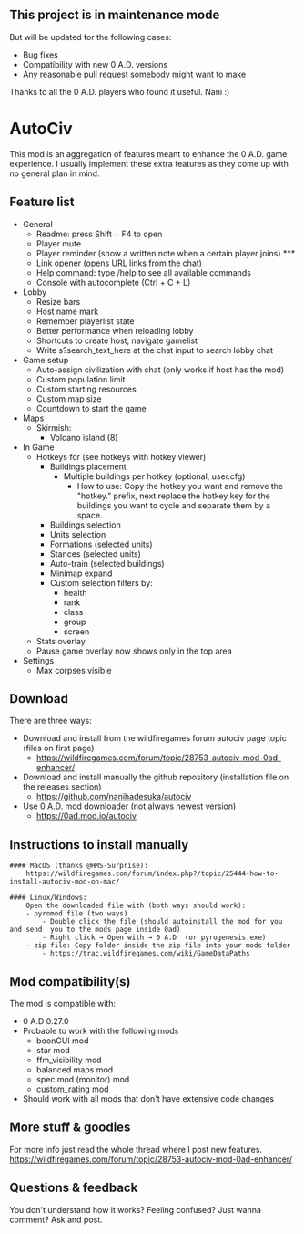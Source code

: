 ## This project is in maintenance mode

But will be updated for the following cases:
- Bug fixes
- Compatibility with new 0 A.D. versions
- Any reasonable pull request somebody might want to make

Thanks to all the 0 A.D. players who found it useful. Nani :)

# AutoCiv
This mod is an aggregation of features meant to enhance the 0 A.D. game experience. I usually implement these extra features as they come up with no general plan in mind.

## Feature list
- General
	- Readme: press Shift + F4 to open
	- Player mute
	- Player reminder (show a written note when a certain player joins) ***
	- Link opener (opens URL links from the chat)
	- Help command: type /help to see all available commands
	- Console with autocomplete (Ctrl + C + L)
- Lobby
	- Resize bars
	- Host name mark
	- Remember playerlist state
	- Better performance when reloading lobby
	- Shortcuts to create host, navigate gamelist
	- Write s?search_text_here at the chat input to search lobby chat
- Game setup
	- Auto-assign civilization with chat (only works if host has the mod)
	- Custom population limit
	- Custom starting resources
	- Custom map size
	- Countdown to start the game
- Maps
	- Skirmish:
		- Volcano island (8)
- In Game
	- Hotkeys for (see hotkeys with hotkey viewer)
		- Buildings placement
			- Multiple buildings per hotkey (optional, user.cfg)
				- How to use: Copy the hotkey you want and remove the "hotkey." prefix, next replace the hotkey key for the buildings you want to cycle and separate them by a space.
		- Buildings selection
		- Units selection
		- Formations (selected units)
		- Stances (selected units)
		- Auto-train (selected buildings)
		- Minimap expand
		- Custom selection filters by:
			- health
			- rank
			- class
			- group
			- screen
	- Stats overlay
	- Pause game overlay now shows only in the top area
- Settings
	- Max corpses visible

## Download
There are three ways:
- Download and install from the wildfiregames forum autociv page topic (files on first page)
	- https://wildfiregames.com/forum/topic/28753-autociv-mod-0ad-enhancer/
- Download and install manually the github repository (installation file on the releases section)
	- https://github.com/nanihadesuka/autociv
- Use 0 A.D. mod downloader (not always newest version)
	- https://0ad.mod.io/autociv


## Instructions to install manually
	#### MacOS (thanks @HMS-Surprise):
		https://wildfiregames.com/forum/index.php?/topic/25444-how-to-install-autociv-mod-on-mac/

	#### Linux/Windows:
		Open the downloaded file with (both ways should work):
		- pyromod file (two ways)
			- Double click the file (should autoinstall the mod for you and send  you to the mods page inside 0ad)
			- Right click → Open with → 0 A.D  (or pyrogenesis.exe)
		- zip file: Copy folder inside the zip file into your mods folder
			- https://trac.wildfiregames.com/wiki/GameDataPaths


## Mod compatibility(s)
The mod is compatible with:
- 0 A.D 0.27.0
- Probable to work with the following mods
	- boonGUI mod
	- star mod
	- ffm_visibility mod
	- balanced maps mod
	- spec mod (monitor) mod
	- custom_rating mod
- Should work with all mods that don't have extensive code changes


## More stuff & goodies
For more info just read the whole thread where I post new features.
https://wildfiregames.com/forum/topic/28753-autociv-mod-0ad-enhancer/

## Questions & feedback
You don't understand how it works? Feeling confused? Just wanna comment? Ask and post.
